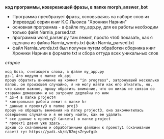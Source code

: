 **код программы, коверкающей фразы, в папке morph_answer_bot**

* Программа преобразует фразы, основываясь на наборе слов из (перевода) серии книг К.С.Льюиса "Хроники Нарнии"
* основная программа - в файле my_app.py, для ее работы необходим только файл Narnia_parsed.txt
* программа word_parser.py там лежит, просто чтоб показать, как я сделала из файла Narnia_words.txt файл Narnia_parsed.txt
* файл Narnia_words.txt был получен путем обработки сборника книг Хроники Нарнии в формате txt и сбора оттуда всех уникальных слов

*старое*
~~~~~~~~~~~~~~~~~~~~~~~~~~~~~~~~~
код бота, считающего слова, в файле my_app.py
дз-1 4го модуля в папке vk_api
прошу обратить внимание на коммит "in progress", затронувший несколько папок. он произошел случайно, я не могу найти как его откатить, но, что самое важное, прошу обратить внимание, что он никак не связан со старыми домашками и не затронул дедлайны по ним
* дз-4 в папке project4
* контрольная работа лежит в папке kr
* данные к проекту3 в папке proj3
прошу не обращать внимания на папку project3, она закоммитилась совершенно случайно и я не могу найти, как ее удалить
* все данные к проекту2 (анкета) в папке project
* проект1 давно уже здесь...
архив со скачанными и обработанными файлами к проекту1 (скачивание газет) тут https://yadi.sk/d/BZmjsZrywfgik
